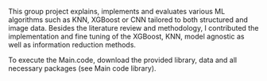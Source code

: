 This group project explains, implements and evaluates various ML algorithms such as KNN, XGBoost or CNN tailored to both structured and image data. Besides the literature review and methodology, I contributed the implementation and fine tuning of the XGBoost, KNN, model agnostic as well as information reduction methods.

To execute the Main.code, download the provided library, data and all necessary packages (see Main code library). 
